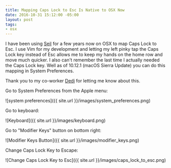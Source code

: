 ```yaml
---
title: Mapping Caps Lock to Esc Is Native to OSX Now
date: 2016-10-31 15:12:00 -05:00
layout: post
tags:
- osx
---
```


I have been using [Seil](https://pqrs.org/osx/karabiner/seil.html.en) for a few years now on OSX to map Caps Lock to Esc.  I use Vim for my development and letting my left pinky tap the Caps Lock key instead of Esc allows me to keep my hands on the home row and move much quicker.  I also can't remember the last time I actually needed the Caps Lock key.  Well as of 10.12.1 (macOS Sierra Update) you can do this mapping in System Preferences.

Thank you to my co-worker [Dedi](https://twitter.com/kweerious) for letting me know about this.

Go to System Preferences from the Apple menu:

![system preferences]({{ site.url }}/images/system_preferences.png)

Go to keyboard:

![Keyboard]({{ site.url }}/images/keyboard.png)


Go to "Modifier Keys" button on bottom right:

![Modifier Keys Button]({{ site.url }}/images/modifier_keys.png)


Change Caps Lock Key to Escape:

![Change Caps Lock Key to Esc]({{ site.url }}/images/caps_lock_to_esc.png)


